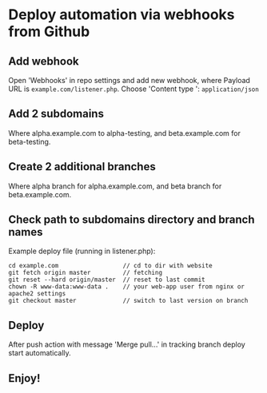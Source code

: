 # Deploy automation via webhooks from Github


## Add webhook

Open 'Webhooks' in repo settings and add new webhook, where Payload URL is `example.com/listener.php`. Choose 'Content type
': `application/json`

## Add 2 subdomains

Where alpha.example.com to alpha-testing, and beta.example.com for beta-testing.

## Create 2 additional branches

Where alpha branch for alpha.example.com, and beta branch for beta.example.com.

## Check path to subdomains directory and branch names

Example deploy file (running in listener.php):
```$xslt
cd example.com                  // cd to dir with website
git fetch origin master         // fetching
git reset --hard origin/master  // reset to last commit
chown -R www-data:www-data .    // your web-app user from nginx or apache2 settings
git checkout master             // switch to last version on branch
```

## Deploy

After push action with message 'Merge pull...' in tracking branch deploy start automatically.

## Enjoy!